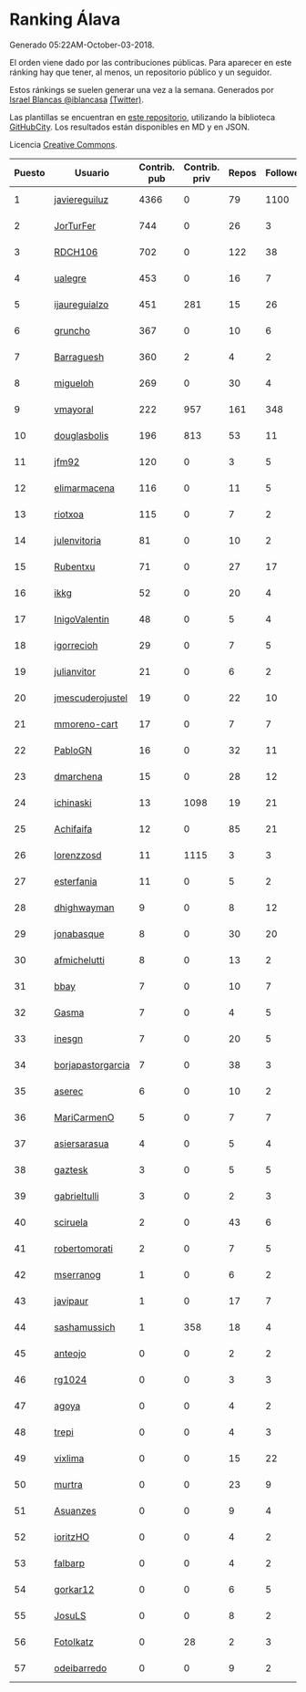 # Ranking Álava

Generado 05:22AM-October-03-2018.

El orden viene dado por las contribuciones públicas. Para aparecer en este ránking hay que tener, al menos, un repositorio público y un seguidor.

Estos ránkings se suelen generar una vez a la semana. Generados por [Israel Blancas @iblancasa](https://github.com/iblancasa/) [(Twitter)](https://twitter.com/iblancasa).

Las plantillas se encuentran en [este repositorio](https://github.com/iblancasa/GH-Spanish-Ranking), utilizando la biblioteca [GitHubCity](https://github.com/iblancasa/GitHubCity). Los resultados están disponibles en MD y en JSON.

Licencia [Creative Commons](https://creativecommons.org/licenses/by/4.0/).

| Puesto   |  Usuario  | Contrib. pub | Contrib. priv |Repos| Followers | Desde |  Avatar  |
|----------|-----------|--------------|---------------|-----|-----------|-------|----------|
|1|[javiereguiluz](https://github.com/javiereguiluz)|4366|0|79|1100|2009-04-13|![javiereguiluz]()|
|2|[JorTurFer](https://github.com/JorTurFer)|744|0|26|3|2018-02-27|![JorTurFer]()|
|3|[RDCH106](https://github.com/RDCH106)|702|0|122|38|2012-02-28|![RDCH106]()|
|4|[ualegre](https://github.com/ualegre)|453|0|16|7|2016-04-04|![ualegre]()|
|5|[ijaureguialzo](https://github.com/ijaureguialzo)|451|281|15|26|2014-02-21|![ijaureguialzo]()|
|6|[gruncho](https://github.com/gruncho)|367|0|10|6|2010-08-08|![gruncho]()|
|7|[Barraguesh](https://github.com/Barraguesh)|360|2|4|2|2017-01-25|![Barraguesh]()|
|8|[migueloh](https://github.com/migueloh)|269|0|30|4|2017-03-24|![migueloh]()|
|9|[vmayoral](https://github.com/vmayoral)|222|957|161|348|2012-01-24|![vmayoral]()|
|10|[douglasbolis](https://github.com/douglasbolis)|196|813|53|11|2014-12-05|![douglasbolis]()|
|11|[jfm92](https://github.com/jfm92)|120|0|3|5|2015-08-03|![jfm92]()|
|12|[elimarmacena](https://github.com/elimarmacena)|116|0|11|5|2016-07-11|![elimarmacena]()|
|13|[riotxoa](https://github.com/riotxoa)|115|0|7|2|2015-09-01|![riotxoa]()|
|14|[julenvitoria](https://github.com/julenvitoria)|81|0|10|2|2018-02-01|![julenvitoria]()|
|15|[Rubentxu](https://github.com/Rubentxu)|71|0|27|17|2011-02-07|![Rubentxu]()|
|16|[ikkg](https://github.com/ikkg)|52|0|20|4|2015-01-24|![ikkg]()|
|17|[InigoValentin](https://github.com/InigoValentin)|48|0|5|4|2013-09-30|![InigoValentin]()|
|18|[igorrecioh](https://github.com/igorrecioh)|29|0|7|5|2015-10-06|![igorrecioh]()|
|19|[julianvitor](https://github.com/julianvitor)|21|0|6|2|2016-10-16|![julianvitor]()|
|20|[jmescuderojustel](https://github.com/jmescuderojustel)|19|0|22|10|2013-06-20|![jmescuderojustel]()|
|21|[mmoreno-cart](https://github.com/mmoreno-cart)|17|0|7|7|2014-02-04|![mmoreno-cart]()|
|22|[PabloGN](https://github.com/PabloGN)|16|0|32|11|2014-02-04|![PabloGN]()|
|23|[dmarchena](https://github.com/dmarchena)|15|0|28|12|2013-02-18|![dmarchena]()|
|24|[ichinaski](https://github.com/ichinaski)|13|1098|19|21|2012-05-19|![ichinaski]()|
|25|[Achifaifa](https://github.com/Achifaifa)|12|0|85|21|2013-11-18|![Achifaifa]()|
|26|[lorenzzosd](https://github.com/lorenzzosd)|11|1115|3|3|2015-10-20|![lorenzzosd]()|
|27|[esterfania](https://github.com/esterfania)|11|0|5|2|2018-01-07|![esterfania]()|
|28|[dhighwayman](https://github.com/dhighwayman)|9|0|8|12|2009-04-10|![dhighwayman]()|
|29|[jonabasque](https://github.com/jonabasque)|8|0|30|20|2012-05-05|![jonabasque]()|
|30|[afmichelutti](https://github.com/afmichelutti)|8|0|13|2|2017-05-29|![afmichelutti]()|
|31|[bbay](https://github.com/bbay)|7|0|10|7|2013-06-20|![bbay]()|
|32|[Gasma](https://github.com/Gasma)|7|0|4|5|2014-09-10|![Gasma]()|
|33|[inesgn](https://github.com/inesgn)|7|0|20|5|2014-04-26|![inesgn]()|
|34|[borjapastorgarcia](https://github.com/borjapastorgarcia)|7|0|38|3|2015-10-06|![borjapastorgarcia]()|
|35|[aserec](https://github.com/aserec)|6|0|10|2|2014-02-13|![aserec]()|
|36|[MariCarmenO](https://github.com/MariCarmenO)|5|0|7|7|2016-02-11|![MariCarmenO]()|
|37|[asiersarasua](https://github.com/asiersarasua)|4|0|5|4|2013-01-06|![asiersarasua]()|
|38|[gaztesk](https://github.com/gaztesk)|3|0|5|5|2012-11-20|![gaztesk]()|
|39|[gabrieltulli](https://github.com/gabrieltulli)|3|0|2|3|2012-06-13|![gabrieltulli]()|
|40|[sciruela](https://github.com/sciruela)|2|0|43|6|2011-03-23|![sciruela]()|
|41|[robertomorati](https://github.com/robertomorati)|2|0|7|5|2013-02-02|![robertomorati]()|
|42|[mserranog](https://github.com/mserranog)|1|0|6|2|2012-04-17|![mserranog]()|
|43|[javipaur](https://github.com/javipaur)|1|0|17|7|2013-02-06|![javipaur]()|
|44|[sashamussich](https://github.com/sashamussich)|1|358|18|4|2015-10-21|![sashamussich]()|
|45|[anteojo](https://github.com/anteojo)|0|0|2|2|2009-04-06|![anteojo]()|
|46|[rg1024](https://github.com/rg1024)|0|0|3|3|2010-05-02|![rg1024]()|
|47|[agoya](https://github.com/agoya)|0|0|4|2|2012-02-03|![agoya]()|
|48|[trepi](https://github.com/trepi)|0|0|4|3|2011-04-27|![trepi]()|
|49|[vixlima](https://github.com/vixlima)|0|0|15|22|2009-08-08|![vixlima]()|
|50|[murtra](https://github.com/murtra)|0|0|23|9|2012-06-05|![murtra]()|
|51|[Asuanzes](https://github.com/Asuanzes)|0|0|9|4|2013-05-12|![Asuanzes]()|
|52|[ioritzHO](https://github.com/ioritzHO)|0|0|4|2|2012-08-19|![ioritzHO]()|
|53|[falbarp](https://github.com/falbarp)|0|0|4|2|2013-05-27|![falbarp]()|
|54|[gorkar12](https://github.com/gorkar12)|0|0|6|5|2013-09-25|![gorkar12]()|
|55|[JosuLS](https://github.com/JosuLS)|0|0|8|2|2015-03-31|![JosuLS]()|
|56|[FotoIkatz](https://github.com/FotoIkatz)|0|28|2|3|2015-11-19|![FotoIkatz]()|
|57|[odeibarredo](https://github.com/odeibarredo)|0|0|9|2|2017-04-27|![odeibarredo]()|
